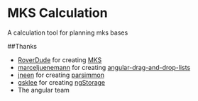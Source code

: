 # MKS Calculation
A calculation tool for planning  mks bases

##Thanks

- [RoverDude](https://github.com/BobPalmer) for creating [MKS](https://github.com/BobPalmer/MKS)
- [marceljuenemann](https://github.com/marceljuenemann) for creating [angular-drag-and-drop-lists](https://github.com/marceljuenemann/angular-drag-and-drop-lists)
- [jneen](https://github.com/jneen) for creating [parsimmon](https://github.com/jneen/parsimmon)
- [gsklee](https://github.com/gsklee) for creating [ngStorage](https://github.com/gsklee/ngStorage)
- The angular team
